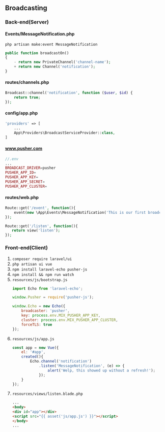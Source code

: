 ## Broadcasting

### Back-end(Server)
#### Events/MessageNotification.php
`php artisan make:event MessageNotification`
```php
public function broadcastOn()
{
    - return new PrivateChannel('channel-name');
    + return new Channel('notification');
}
```

#### routes/channels.php
```php
Broadcast::channel('notification', function ($user, $id) {
    return true;
});
```
#### config/app.php
```php
'providers' => [
    ...
    App\Providers\BroadcastServiceProvider::class,
]
```

#### www.pusher.com
```php
//.env
...
BROADCAST_DRIVER=pusher
PUSHER_APP_ID=
PUSHER_APP_KEY=
PUSHER_APP_SECRET=
PUSHER_APP_CLUSTER=
```

#### routes/web.php
```php
Route::get('/event', function(){
    event(new \App\Events\MessageNotification('This is our first broadcast message!'));
});

Route::get('/listen', function(){
   return view('listen');
});
```
### Front-end(Client)

1. `composer require laravel/ui`
2. `php artisan ui vue`
3. `npm install laravel-echo pusher-js`
4. `npm install && npm run watch`
5. `resources/js/bootstrap.js`
    ```javascript
    import Echo from 'laravel-echo';
    
    window.Pusher = require('pusher-js');
    
    window.Echo = new Echo({
        broadcaster: 'pusher',
        key: process.env.MIX_PUSHER_APP_KEY,
        cluster: process.env.MIX_PUSHER_APP_CLUSTER,
        forceTLS: true
    });
    ```
6. `resources/js/app.js`
    ```javascript
    const app = new Vue({
        el: '#app',
        created(){
            Echo.channel('notification')
                .listen('MessageNotification', (e) => {
                    alert('Welp, this showed up without a refresh!');
                });
        }
    });
    ```
7. `resources/views/listen.blade.php`
    ```html
    ...
    <body>
    <div id="app"></div>
    <script src="{{ asset('js/app.js') }}"></script>
    </body>
    ...
    ```
